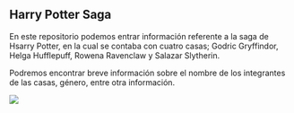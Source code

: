 ## Harry Potter Saga

En este repositorio podemos entrar información referente a la saga de Hsarry Potter, en la cual se contaba con cuatro casas; Godric Gryffindor, Helga Hufflepuff, Rowena Ravenclaw y Salazar Slytherin. 

Podremos encontrar breve información sobre el nombre de los integrantes de las casas, género, entre otra información. 

![](https://media.giphy.com/media/26BRzozg4TCBXv6QU/giphy.gif) 



